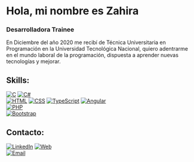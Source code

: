 # Hola, mi nombre es Zahira
### Desarrolladora Trainee

En Diciembre del año 2020 me recibí de Técnica Universitaria en Programación en la Universidad Tecnológica Nacional, quiero adentrarme en el mundo laboral de la programación, dispuesta a aprender nuevas tecnologías y mejorar.

## Skills:
[![C](https://img.shields.io/badge/C-00599C?style=for-the-badge&logo=c&logoColor=white)]()
[![C#](https://img.shields.io/badge/C%23-239120?style=for-the-badge&logo=c-sharp&logoColor=white)]()
</br>
[![HTML](https://img.shields.io/badge/HTML5-E34F26?style=for-the-badge&logo=html5&logoColor=white)]()
[![CSS](https://img.shields.io/badge/CSS3-1572B6?style=for-the-badge&logo=css3&logoColor=white)]()
[![TypeScript](https://img.shields.io/badge/TypeScript-007ACC?style=for-the-badge&logo=typescript&logoColor=white)]()
[![Angular](https://img.shields.io/badge/Angular-DD0031?style=for-the-badge&logo=angular&logoColor=white)]()
</br>
[![PHP](https://img.shields.io/badge/PHP-777BB4?style=for-the-badge&logo=php&logoColor=white)]()
</br>
[![Bootstrap](https://img.shields.io/badge/Bootstrap-563D7C?style=for-the-badge&logo=bootstrap&logoColor=white)]()
</br>

## Contacto:

[![LinkedIn](https://img.shields.io/badge/LinkedIn-0077B5?style=for-the-badge&logo=linkedin&logoColor=white)](https://www.linkedin.com/in/zahira-ginette-barriento-877867197/)
[![Web](https://img.shields.io/badge/My_Website-14a1f0?style=for-the-badge&logo=dev.to&logoColor=white&labelColor=101010)]()
</br>
[![Email](https://img.shields.io/badge/zbarriento@gmail.com-D14836?style=for-the-badge&logo=gmail&logoColor=white&labelColor=101010)](mailto:zbarriento@gmail.com)
